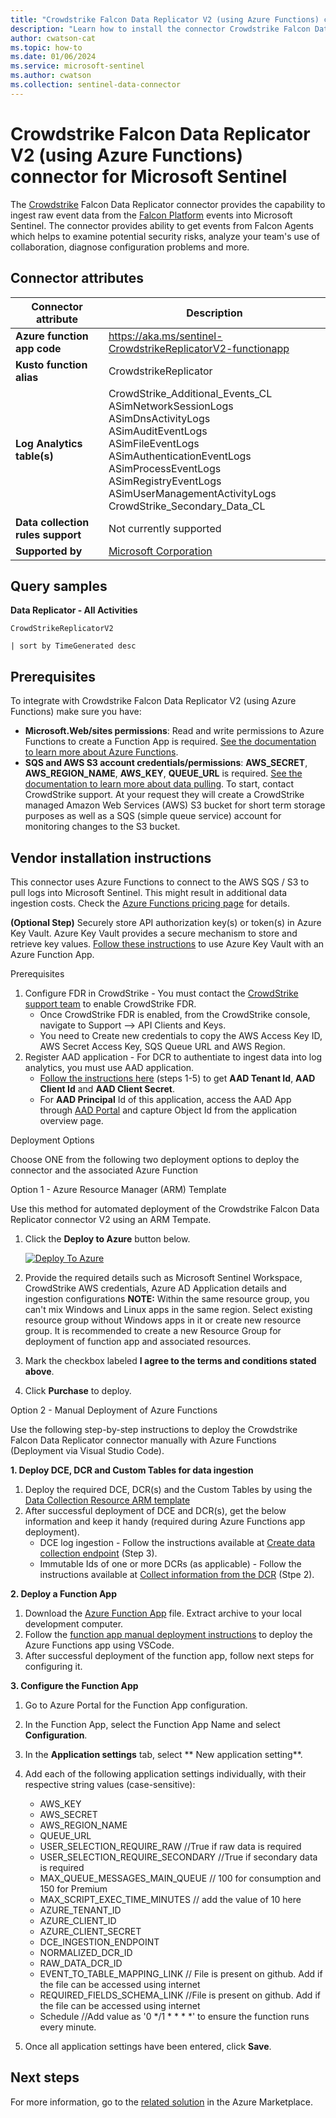 ```yaml
---
title: "Crowdstrike Falcon Data Replicator V2 (using Azure Functions) connector for Microsoft Sentinel"
description: "Learn how to install the connector Crowdstrike Falcon Data Replicator V2 (using Azure Functions) to connect your data source to Microsoft Sentinel."
author: cwatson-cat
ms.topic: how-to
ms.date: 01/06/2024
ms.service: microsoft-sentinel
ms.author: cwatson
ms.collection: sentinel-data-connector
---
```


# Crowdstrike Falcon Data Replicator V2 (using Azure Functions) connector for Microsoft Sentinel

The [Crowdstrike](https://www.crowdstrike.com/) Falcon Data Replicator connector provides the capability to ingest raw event data from the [Falcon Platform](https://www.crowdstrike.com/blog/tech-center/intro-to-falcon-data-replicator/) events into Microsoft Sentinel. The connector provides ability to get events from Falcon Agents which helps to examine potential security risks, analyze your team's use of collaboration, diagnose configuration problems and more.

## Connector attributes

| Connector attribute | Description |
| --- | --- |
| **Azure function app code** | https://aka.ms/sentinel-CrowdstrikeReplicatorV2-functionapp |
| **Kusto function alias** | CrowdstrikeReplicator |
| **Log Analytics table(s)** | CrowdStrike_Additional_Events_CL<br/> ASimNetworkSessionLogs<br/> ASimDnsActivityLogs<br/> ASimAuditEventLogs<br/> ASimFileEventLogs<br/> ASimAuthenticationEventLogs<br/> ASimProcessEventLogs<br/> ASimRegistryEventLogs<br/> ASimUserManagementActivityLogs<br/> CrowdStrike_Secondary_Data_CL<br/> |
| **Data collection rules support** | Not currently supported |
| **Supported by** | [Microsoft Corporation](https://support.microsoft.com) |

## Query samples

**Data Replicator - All Activities**
   ```kusto
CrowdStrikeReplicatorV2 
 
   | sort by TimeGenerated desc
   ```



## Prerequisites

To integrate with Crowdstrike Falcon Data Replicator V2 (using Azure Functions) make sure you have: 

- **Microsoft.Web/sites permissions**: Read and write permissions to Azure Functions to create a Function App is required. [See the documentation to learn more about Azure Functions](/azure/azure-functions/).
- **SQS and AWS S3 account credentials/permissions**: **AWS_SECRET**, **AWS_REGION_NAME**, **AWS_KEY**, **QUEUE_URL** is required.  [See the documentation to learn more about data pulling](https://www.crowdstrike.com/blog/tech-center/intro-to-falcon-data-replicator/). To start, contact CrowdStrike support. At your request they will create a CrowdStrike managed Amazon Web Services (AWS) S3 bucket for short term storage purposes as well as a SQS (simple queue service) account for monitoring changes to the S3 bucket.


## Vendor installation instructions


This connector uses Azure Functions to connect to the AWS SQS / S3 to pull logs into Microsoft Sentinel. This might result in additional data ingestion costs. Check the [Azure Functions pricing page](https://azure.microsoft.com/pricing/details/functions/) for details.

**(Optional Step)** Securely store API authorization key(s) or token(s) in Azure Key Vault. Azure Key Vault provides a secure mechanism to store and retrieve key values. [Follow these instructions](/azure/app-service/app-service-key-vault-references) to use Azure Key Vault with an Azure Function App.

Prerequisites

1. Configure FDR in CrowdStrike - You must contact the [CrowdStrike support team](https://supportportal.crowdstrike.com/) to enable CrowdStrike FDR.
	 - Once CrowdStrike FDR is enabled,  from the CrowdStrike console, navigate to Support --> API Clients and Keys. 
	 - You need to Create new credentials to copy the AWS Access Key ID, AWS Secret Access Key, SQS Queue URL and AWS Region. 
2.  Register AAD application - For DCR to authentiate to ingest data into log analytics, you must use AAD application. 
	 - [Follow the instructions here](/azure/azure-monitor/logs/tutorial-logs-ingestion-portal#create-azure-ad-application) (steps 1-5) to get **AAD Tenant Id**, **AAD Client Id** and **AAD Client Secret**. 
	 - For **AAD Principal** Id of this application, access the AAD App through [AAD Portal](https://aad.portal.azure.com/#view/Microsoft_AAD_IAM/StartboardApplicationsMenuBlade/~/AppAppsPreview/menuId/) and capture Object Id from the application overview page.

Deployment Options

Choose ONE from the following two deployment options to deploy the connector and the associated Azure Function

Option 1 - Azure Resource Manager (ARM) Template

Use this method for automated deployment of the Crowdstrike Falcon Data Replicator connector V2 using an ARM Tempate.

1. Click the **Deploy to Azure** button below. 

	[![Deploy To Azure](https://aka.ms/deploytoazurebutton)](https://aka.ms/sentinel-CrowdstrikeReplicatorV2-azuredeploy) 			
2. Provide the required details such as Microsoft Sentinel Workspace, CrowdStrike AWS credentials, Azure AD Application details and ingestion configurations 
**NOTE:** Within the same resource group, you can't mix Windows and Linux apps in the same region. Select existing resource group without Windows apps in it or create new resource group. It is recommended to create a new Resource Group for deployment of function app and associated resources.
3. Mark the checkbox labeled **I agree to the terms and conditions stated above**. 
4. Click **Purchase** to deploy.

Option 2 - Manual Deployment of Azure Functions

Use the following step-by-step instructions to deploy the Crowdstrike Falcon Data Replicator connector manually with Azure Functions (Deployment via Visual Studio Code).


**1. Deploy DCE, DCR and Custom Tables for data ingestion**

1. Deploy the required DCE,  DCR(s) and the Custom Tables by using the [Data Collection Resource ARM template](https://aka.ms/sentinel-CrowdstrikeReplicatorV2-azuredeploy-data-resource) 
2. After successful deployment of DCE and DCR(s), get the below information and keep it handy (required during Azure Functions app deployment).
	 - DCE log ingestion - Follow the instructions available at [Create data collection endpoint](/azure/azure-monitor/logs/tutorial-logs-ingestion-portal#create-data-collection-endpoint) (Step 3).
	 - Immutable Ids of one or more DCRs (as applicable) - Follow the instructions available at [Collect information from the DCR](/azure/azure-monitor/logs/tutorial-logs-ingestion-portal#collect-information-from-the-dcr) (Stpe 2).


**2. Deploy a Function App**

1. Download the [Azure Function App](https://aka.ms/sentinel-CrowdstrikeReplicatorV2-functionapp) file. Extract archive to your local development computer.
2. Follow the [function app manual deployment instructions](https://github.com/Azure/Azure-Sentinel/blob/master/DataConnectors/AzureFunctionsManualDeployment.md#function-app-manual-deployment-instructions) to deploy the Azure Functions app using VSCode.
3. After successful deployment of the function app, follow next steps for configuring it.


**3. Configure the Function App**

1. Go to Azure Portal for the Function App configuration.
2. In the Function App, select the Function App Name and select **Configuration**.
3. In the **Application settings** tab, select ** New application setting**.
4. Add each of the following application settings individually, with their respective string values (case-sensitive):

	- AWS_KEY
	- AWS_SECRET
	- AWS_REGION_NAME
	- QUEUE_URL
	- USER_SELECTION_REQUIRE_RAW //True if raw data is required
	- USER_SELECTION_REQUIRE_SECONDARY //True if secondary data is required
	- MAX_QUEUE_MESSAGES_MAIN_QUEUE // 100 for consumption and 150 for Premium
	- MAX_SCRIPT_EXEC_TIME_MINUTES // add the value of 10 here
	- AZURE_TENANT_ID
	- AZURE_CLIENT_ID
	- AZURE_CLIENT_SECRET
	- DCE_INGESTION_ENDPOINT
	- NORMALIZED_DCR_ID
	- RAW_DATA_DCR_ID
	- EVENT_TO_TABLE_MAPPING_LINK // File is present on github. Add if the file can be accessed using internet
	- REQUIRED_FIELDS_SCHEMA_LINK //File is present on github. Add if the file can be accessed using internet
	- Schedule //Add value as '0 */1 * * * *' to ensure the function runs every minute.
1. Once all application settings have been entered, click **Save**.



## Next steps

For more information, go to the [related solution](https://azuremarketplace.microsoft.com/en-us/marketplace/apps/azuresentinel.azure-sentinel-solution-crowdstrikefalconep?tab=Overview) in the Azure Marketplace.
